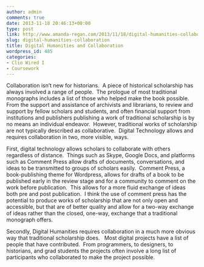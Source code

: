 ```yaml
---
author: admin
comments: true
date: 2013-11-18 20:46:13+00:00
type: post
link: http://www.amanda-regan.com/2013/11/18/digital-humanities-collaboration/
slug: digital-humanities-collaboration
title: Digital Humanities and Collaboration
wordpress_id: 485
categories:
- Clio Wired I
- Coursework
---
```


Collaboration isn’t new for historians.  A piece of historical scholarship has always involved a range of people.  The prologue of most traditional monographs includes a list of those who helped make the book possible.  From the support and assistance of archivists and librarians, to review and support by fellow scholars and students, and often financial support from institutions and publishers publishing a work of traditional scholarship is by no means an individual endeavor.  However, traditional works of scholarship are not typically described as collaborative.  Digital Technology allows and requires collaboration in two, more visible, ways.

First, digital technology allows scholars to collaborate with others regardless of distance.  Things such as Skype, Google Docs, and platforms such as Comment Press allow drafts of documents, conversations, and ideas to be transmitted to groups of scholars easily.  Comment Press, a book-publishing theme for Wordpress, allows for drafts of a book to be published early in the review stage and for a community to comment on the work before publication.  This allows for a more fluid exchange of ideas both pre and post publication.  I think the use of comment press has the potential to produce works of scholarship that are not only open and accessible, but that are of better quality and allow for a two-way exchange of ideas rather than the closed, one-way, exchange that a traditional monograph offers.

Secondly, Digital Humanities requires collaboration in a much more obvious way that traditional scholarship does.   Most digital projects have a list of people that have contributed.  From programmers, to designers, to historians, and grad students the projects often involve a long list of participants who collaborated to make the project possible.


